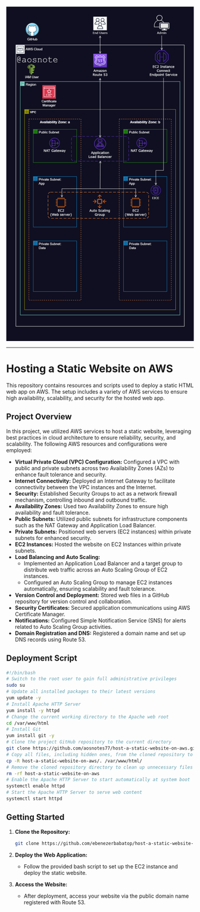 ![Alt test](/Host_a_Static_Website_on_AWS.png)

---

# Hosting a Static Website on AWS

This repository contains resources and scripts used to deploy a static HTML web app on AWS. The setup includes a variety of AWS services to ensure high availability, scalability, and security for the hosted web app.

## Project Overview

In this project, we utilized AWS services to host a static website, leveraging best practices in cloud architecture to ensure reliability, security, and scalability. The following AWS resources and configurations were employed:

- **Virtual Private Cloud (VPC) Configuration:** Configured a VPC with public and private subnets across two Availability Zones (AZs) to enhance fault tolerance and security.
- **Internet Connectivity:** Deployed an Internet Gateway to facilitate connectivity between the VPC instances and the Internet.
- **Security:** Established Security Groups to act as a network firewall mechanism, controlling inbound and outbound traffic.
- **Availability Zones:** Used two Availability Zones to ensure high availability and fault tolerance.
- **Public Subnets:** Utilized public subnets for infrastructure components such as the NAT Gateway and Application Load Balancer.
- **Private Subnets:** Positioned web servers (EC2 instances) within private subnets for enhanced security.
- **EC2 Instances:** Hosted the website on EC2 Instances within private subnets.
- **Load Balancing and Auto Scaling:**
   - Implemented an Application Load Balancer and a target group to distribute web traffic across an Auto Scaling Group of EC2 instances.
   - Configured an Auto Scaling Group to manage EC2 instances automatically, ensuring scalability and fault tolerance.
- **Version Control and Deployment:** Stored web files in a GitHub repository for version control and collaboration.
- **Security Certificates:** Secured application communications using AWS Certificate Manager.
- **Notifications:** Configured Simple Notification Service (SNS) for alerts related to Auto Scaling Group activities.
- **Domain Registration and DNS:** Registered a domain name and set up DNS records using Route 53.

## Deployment Script
```bash
#!/bin/bash
# Switch to the root user to gain full administrative privileges
sudo su
# Update all installed packages to their latest versions
yum update -y
# Install Apache HTTP Server
yum install -y httpd
# Change the current working directory to the Apache web root
cd /var/www/html
# Install Git
yum install git -y
# Clone the project GitHub repository to the current directory
git clone https://github.com/aosnotes77/host-a-static-website-on-aws.git
# Copy all files, including hidden ones, from the cloned repository to the Apache web root
cp -R host-a-static-website-on-aws/. /var/www/html/
# Remove the cloned repository directory to clean up unnecessary files
rm -rf host-a-static-website-on-aws
# Enable the Apache HTTP Server to start automatically at system boot
systemctl enable httpd
# Start the Apache HTTP Server to serve web content
systemctl start httpd
```

## Getting Started

1. **Clone the Repository:**
   ```bash
   git clone https://github.com/ebenezerbabatop/host-a-static-website-on-aws.git
   ```

2. **Deploy the Web Application:**
   - Follow the provided bash script to set up the EC2 instance and deploy the static website.

3. **Access the Website:**
   - After deployment, access your website via the public domain name registered with Route 53.

